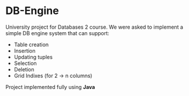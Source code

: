 # DB-Engine
University project for Databases 2 course. We were asked to implement a simple DB engine system that can support:

- Table creation
- Insertion
- Updating tuples
- Selection
- Deletion
- Grid Indixes (for 2 -> n columns)

Project implemented fully using **Java**
